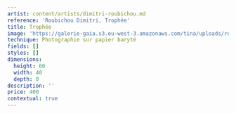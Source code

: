 ```yaml
---
artist: content/artists/dimitri-roubichou.md
reference: 'Roubichou Dimitri, Trophée'
title: Trophée
image: 'https://galerie-gaia.s3.eu-west-3.amazonaws.com/tina/uploads/roubichou-dimitri/galerie-gaia-dimitri-roubichou-trophée.jpg'
technique: Photographie sur papier baryté
fields: []
styles: []
dimensions:
  height: 60
  width: 40
  depth: 0
description: ''
price: 400
contextual: true
---
```


